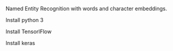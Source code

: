 Named Entity Recognition with words and character embeddings.

Install python 3

Install TensorlFlow

Install keras

